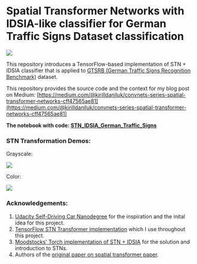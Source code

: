 # Spatial Transformer Networks with IDSIA-like classifier for German Traffic Signs Dataset classification

![](https://raw.githubusercontent.com/dnkirill/stn_idsia_convnet/master/imgs/transformed_traffic_signs.png)

This repository introduces a TensorFlow-based implementation of STN + IDSIA classifier that is applied to [GTSRB (German Traffic Signs Recognition Benchmark)](http://benchmark.ini.rub.de/) dataset.

This repository provides the source code and the context for my blog post on Medium:
[https://medium.com/@kirilldaniluk/convnets-series-spatial-transformer-networks-cff47565ae81](https://medium.com/@kirilldaniluk/convnets-series-spatial-transformer-networks-cff47565ae81)

**The notebook with code: [STN_IDSIA_German_Traffic_Signs](stn_idsia_german_traffic_signs.ipynb)**

### STN Transformation Demos:

Grayscale:

![](https://raw.githubusercontent.com/dnkirill/stn_idsia_convnet/master/imgs/animation.gif)

Color:

![](https://raw.githubusercontent.com/dnkirill/stn_idsia_convnet/master/imgs/animation3.gif)

### Acknowledgements:
1. [Udacity Self-Driving Car Nanodegree](https://www.udacity.com/drive) for the inspiration and the inital idea for this project.
2. [TensorFlow STN Transformer implementation](https://github.com/tensorflow/models/blob/master/transformer/) which I use throughout this project.
3. [Moodstocks' Torch implementation of STN + IDSIA](https://github.com/Moodstocks/gtsrb.torch) for the solution and introduction to STNs.
4. Authors of the [original paper on spatial transformer paper](http://papers.nips.cc/paper/5854-spatial-transformer-networks.pdf).